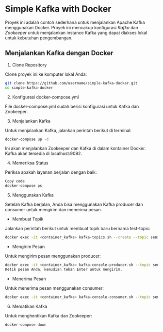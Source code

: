 # Simple Kafka with Docker
Proyek ini adalah contoh sederhana untuk menjalankan Apache Kafka menggunakan Docker. Proyek ini mencakup konfigurasi *Kafka* dan *Zookeeper* untuk menjalankan instance Kafka yang dapat diakses lokal untuk kebutuhan pengembangan.

## Menjalankan Kafka dengan Docker
1. Clone Repository

Clone proyek ini ke komputer lokal Anda:
```bash
git clone https://github.com/username/simple-kafka-docker.git
cd simple-kafka-docker
```

2. Konfigurasi docker-compose.yml

File docker-compose.yml sudah berisi konfigurasi untuk Kafka dan Zookeeper.

3. Menjalankan Kafka

Untuk menjalankan Kafka, jalankan perintah berikut di terminal:

```bash
docker-compose up -d
```
Ini akan menjalankan Zookeeper dan Kafka di dalam kontainer Docker. Kafka akan tersedia di localhost:9092.

4. Memeriksa Status

Periksa apakah layanan berjalan dengan baik:
```bash
Copy code
docker-compose ps
```

5. Menggunakan Kafka

Setelah Kafka berjalan, Anda bisa menggunakan Kafka producer dan consumer untuk mengirim dan menerima pesan.

- Membuat Topik

Jalankan perintah berikut untuk membuat topik baru bernama test-topic:

```bash
docker exec -it <container_kafka> kafka-topics.sh --create --topic sensor-suhu --bootstrap-server localhost:9092 --partitions 1 --replication-factor 1
```
- Mengirim Pesan

Untuk mengirim pesan menggunakan producer:

```bash
docker exec -it <container_kafka> kafka-console-producer.sh --topic sensor-suhu --bootstrap-server localhost:9092
Ketik pesan Anda, kemudian tekan Enter untuk mengirim.
```

- Menerima Pesan

Untuk menerima pesan menggunakan consumer:

```bash
docker exec -it <container_kafka> kafka-console-consumer.sh --topic sensor-suhu --bootstrap-server localhost:9092 --from-beginning
```

6. Mematikan Kafka

Untuk menghentikan Kafka dan Zookeeper:

```bash
docker-compose down
```